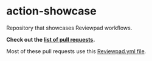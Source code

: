 # action-showcase

Repository that showcases Reviewpad workflows.

**Check out the [list of pull requests](https://github.com/reviewpad/action-showcase/pulls).**

Most of these pull requests use this [Reviewpad.yml file](./reviewpad.yml).

